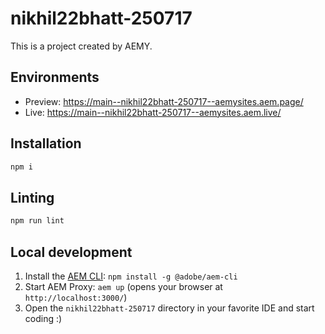# nikhil22bhatt-250717

This is a project created by AEMY.

## Environments

- Preview: https://main--nikhil22bhatt-250717--aemysites.aem.page/
- Live: https://main--nikhil22bhatt-250717--aemysites.aem.live/

## Installation

```sh
npm i
```

## Linting

```sh
npm run lint
```

## Local development

1. Install the [AEM CLI](https://github.com/adobe/helix-cli): `npm install -g @adobe/aem-cli`
1. Start AEM Proxy: `aem up` (opens your browser at `http://localhost:3000/`)
1. Open the `nikhil22bhatt-250717` directory in your favorite IDE and start coding :)